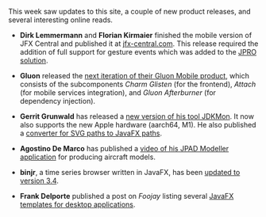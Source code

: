 This week saw updates to this site, a couple of new product releases, and several interesting online reads.

- **Dirk Lemmermann** and **Florian Kirmaier** finished the mobile version of JFX Central and published it at [jfx-central.com](jfx-central.com).
This release required the addition of full support for gesture events which was added to the [JPRO solution](jpro-one.net).

- **Gluon** released the [next iteration of their Gluon Mobile product](https://gluonhq.com/gluon-mobile-next-iteration/), which consists of the subcomponents _Charm Glisten_ (for the frontend), _Attach_ (for mobile services integration), and _Gluon Afterburner_ (for dependency injection).

- **Gerrit Grunwald** has released a [new version of his tool JDKMon](https://github.com/HanSolo/JDKMon/releases). It now also supports the new Apple hardware (aarch64, M1). He also published a [converter for SVG paths to JavaFX paths](https://github.com/HanSolo/SVGPathConverter). 

- **Agostino De Marco** has published a [video of his JPAD Modeller application](https://www.smartup-engineering.com/jpad-modeller) for producing aircraft models.

- **binjr**, a time series browser written in JavaFX, has been [updated to version 3.4](https://binjr.eu). 

- **Frank Delporte** published a post on _Foojay_ listing several [JavaFX templates for desktop applications](https://foojay.io/today/javafx-templates-for-desktop-applications/).
